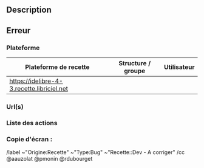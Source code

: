 ## Description


## Erreur

### Plateforme

| Plateforme de recette                      | Structure / groupe  | Utilisateur   |
| ------------------------------------------ | ------------ | ---------------|
|  https://idelibre-4-3.recette.libriciel.net  |              |                |

### Url(s)


### Liste des actions


### Copie d'écran :


/label ~"Origine:Recette" ~"Type:Bug" ~"Recette::Dev - A corriger"
/cc @aauzolat @pmonin @rdubourget


